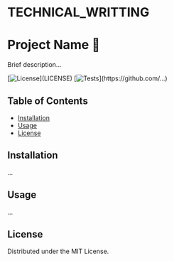 # TECHNICAL_WRITTING
# Project Name 🌟  
Brief description...

[![License](https://img.shields.io/...)](LICENSE)
[![Tests](https://img.shields.io/...)](https://github.com/...)

## Table of Contents  
- [Installation](#installation)  
- [Usage](#usage)  
- [License](#license)  

## Installation  
...

## Usage  
...

## License  
Distributed under the MIT License.  
